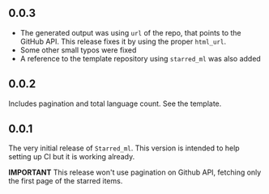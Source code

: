 ## 0.0.3

- The generated output was using `url` of the repo, that points to the GitHub API. This release fixes it by using the proper `html_url`.
- Some other small typos were fixed
- A reference to the template repository using `starred_ml` was also added

## 0.0.2

Includes pagination and total language count. See the template.

## 0.0.1

The very initial release of `Starred_ml`. This version is intended to help setting up CI but it is working already.

**IMPORTANT** This release won't use pagination on Github API, fetching only the first page of the starred items.
